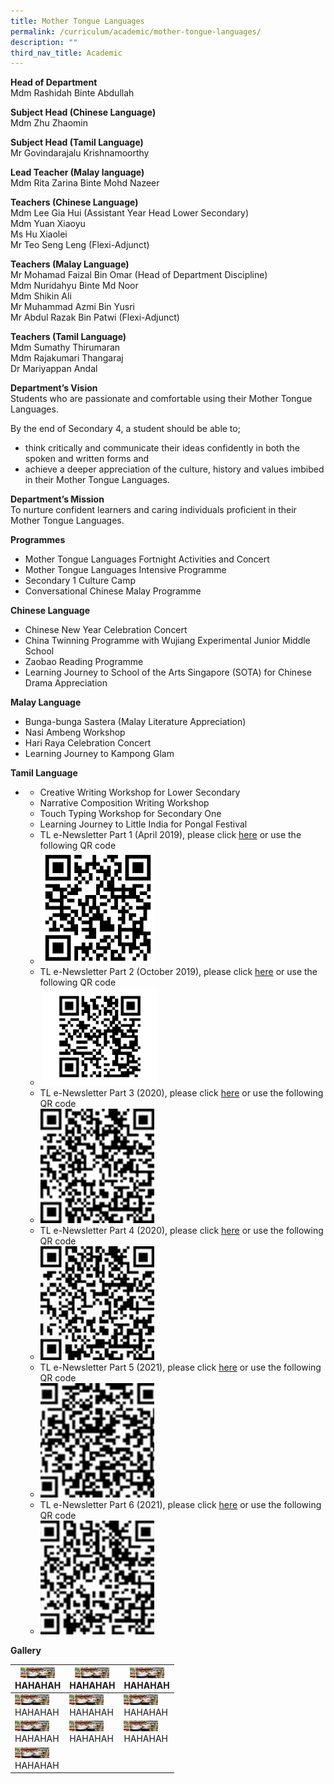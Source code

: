 ```yaml
---
title: Mother Tongue Languages
permalink: /curriculum/academic/mother-tongue-languages/
description: ""
third_nav_title: Academic
---
```

**Head of Department**  
Mdm Rashidah Binte Abdullah

**Subject Head (Chinese Language)**  
Mdm Zhu Zhaomin

**Subject Head (Tamil Language)**  
Mr Govindarajalu Krishnamoorthy

**Lead Teacher (Malay language)**  
Mdm Rita Zarina Binte Mohd Nazeer

**Teachers (Chinese Language)**  
Mdm Lee Gia Hui (Assistant Year Head Lower Secondary)  
Mdm Yuan Xiaoyu  
Ms Hu Xiaolei  
Mr Teo Seng Leng (Flexi-Adjunct)

**Teachers (Malay Language)**  
Mr Mohamad Faizal Bin Omar (Head of Department Discipline)  
Mdm Nuridahyu Binte Md Noor  
Mdm Shikin Ali  
Mr Muhammad Azmi Bin Yusri  
Mr Abdul Razak Bin Patwi (Flexi-Adjunct)

**Teachers (Tamil Language)**  
Mdm Sumathy Thirumaran  
Mdm Rajakumari Thangaraj  
Dr Mariyappan Andal

**Department’s Vision**  
Students who are passionate and comfortable using their Mother Tongue Languages.

By the end of Secondary 4, a student should be able to;

*   think critically and communicate their ideas confidently in both the spoken and written forms and
*   achieve a deeper appreciation of the culture, history and values imbibed in their Mother Tongue Languages.

**Department’s Mission**  
To nurture confident learners and caring individuals proficient in their Mother Tongue Languages.

**Programmes**

*   Mother Tongue Languages Fortnight Activities and Concert
*   Mother Tongue Languages Intensive Programme
*   Secondary 1 Culture Camp
*   Conversational Chinese Malay Programme

**Chinese Language**

*   Chinese New Year Celebration Concert
*   China Twinning Programme with Wujiang Experimental Junior Middle School
*   Zaobao Reading Programme
*   Learning Journey to School of the Arts Singapore (SOTA) for Chinese Drama Appreciation

**Malay Language**

*   Bunga-bunga Sastera (Malay Literature Appreciation)
*   Nasi Ambeng Workshop
*   Hari Raya Celebration Concert
*   Learning Journey to Kampong Glam

**Tamil Language**

*   *   Creative Writing Workshop for Lower Secondary
    *   Narrative Composition Writing Workshop
    *   Touch Typing Workshop for Secondary One
    *   Learning Journey to Little India for Pongal Festival
    *   TL e-Newsletter Part 1 (April 2019), please click [here](http://online.pubhtml5.com/qdpk/ojze/#p=1) or use the following QR code
    *   <img src="/images/TL-e-Newsletter.jpeg"  
style="width:40%">
    *   TL e-Newsletter Part 2 (October 2019), please click [here](http://online.pubhtml5.com/ciju/kutc/) or use the following QR code 
    *    <img src="/images/TL-Newsletter-Edition-2-QR-Code.png"  
style="width:40%">
    *   TL e-Newsletter Part 3 (2020), please click [here](https://online.pubhtml5.com/syqh/tple/) or use the following QR code
    *   <img src="/images/TL-Newsletter-Edition-3-QR-Code.png"  
style="width:40%">
    *   TL e-Newsletter Part 4 (2020), please click [here](https://online.pubhtml5.com/syqh/hzyy/) or use the following QR code
    *   <img src="/images/TL-Newsletter-Edition-4-QR-Code-e1598425753172.jpeg"  
style="width:40%">
    *   TL e-Newsletter Part 5 (2021), please click [here](https://online.pubhtml5.com/qlbe/viwi/) or use the following QR code
    *   <img src="/images/QR-Code-5-150x150.jpeg"  
style="width:40%">
    *   TL e-Newsletter Part 6 (2021), please click [here](https://online.pubhtml5.com/qlbe/vhjp/) or use the following QR code
    *   <img src="/images/QR-Code-6-150x150.jpeg"  
style="width:40%">

**Gallery**

<table>
<thead>
  <tr>
    <th><img src="/images/20190306_121311_From-Reading-to-Making-Puppets-Dialogue-768x576.jpeg" alt="Image" width="55" height="17"><br>HAHAHAH</th>
    <th><img src="/images/20190306_121311_From-Reading-to-Making-Puppets-Dialogue-768x576.jpeg" alt="Image" width="55" height="17"><br>HAHAHAH</th>
    <th><img src="/images/20190306_121311_From-Reading-to-Making-Puppets-Dialogue-768x576.jpeg" alt="Image" width="55" height="17"><br>HAHAHAH</th>
  </tr>
</thead>
<tbody>
  <tr>
    <td><img src="/images/20190306_121311_From-Reading-to-Making-Puppets-Dialogue-768x576.jpeg" alt="Image" width="55" height="17"><br>HAHAHAH</td>
    <td><img src="/images/20190306_121311_From-Reading-to-Making-Puppets-Dialogue-768x576.jpeg" alt="Image" width="55" height="17"><br>HAHAHAH</td>
    <td><img src="/images/20190306_121311_From-Reading-to-Making-Puppets-Dialogue-768x576.jpeg" alt="Image" width="55" height="17"><br>HAHAHAH</td>
  </tr>
  <tr>
    <td><img src="/images/20190306_121311_From-Reading-to-Making-Puppets-Dialogue-768x576.jpeg" alt="Image" width="55" height="17"><br>HAHAHAH</td>
    <td><img src="/images/20190306_121311_From-Reading-to-Making-Puppets-Dialogue-768x576.jpeg" alt="Image" width="55" height="17"><br>HAHAHAH</td>
    <td><img src="/images/20190306_121311_From-Reading-to-Making-Puppets-Dialogue-768x576.jpeg" alt="Image" width="55" height="17"><br>HAHAHAH</td>
  </tr>
  <tr>
    <td colspan="3"><img src="/images/20190306_121311_From-Reading-to-Making-Puppets-Dialogue-768x576.jpeg" alt="Image" width="55" height="17"><br>HAHAHAH</td>
  </tr>
</tbody>
</table>
